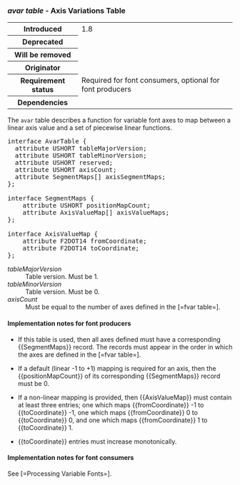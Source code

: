 <h3 id="avar"><dfn>avar table</dfn> - Axis Variations Table</h3>

<table>
    <tr><th>Introduced</th> <td> 1.8 </td> </tr>
    <tr><th>Deprecated</th> <td> </td> </tr>
    <tr><th>Will be removed</th> <td> </td> </tr>
    <tr><th>Originator</th> <td> </td> </tr>
    <tr><th>Requirement status</th> <td> Required for font consumers, optional for font producers</td> </tr>
    <tr><th>Dependencies</th> <td> </td> </tr>
</table>

The `avar` table describes a function for variable font axes to map between a linear axis value and a set of piecewise linear functions.

<pre class="idl">
interface AvarTable {
  attribute USHORT tableMajorVersion;
  attribute USHORT tableMinorVersion;
  attribute USHORT reserved;
  attribute USHORT axisCount;
  attribute SegmentMaps[] axisSegmentMaps;
};

interface SegmentMaps {
	attribute USHORT positionMapCount;
	attribute AxisValueMap[] axisValueMaps;
};

interface AxisValueMap {
	attribute F2DOT14 fromCoordinate;
	attribute F2DOT14 toCoordinate;
};
</pre>

<dl dfn-type=attribute dfn-for=AvarTable>
  <dt><dfn>tableMajorVersion</dfn></dt>
  <dd>Table version. Must be 1.</dd>
  <dt><dfn>tableMinorVersion</dfn></dt>
  <dd>Table version. Must be 0.</dd>
  <dt><dfn>axisCount</dfn></dt>
  <dd>Must be equal to the number of axes defined in the [=fvar table=].</dd>
</dl>

<h4 id="avar.in-prod">Implementation notes for font producers</h4>

* If this table is used, then all axes defined must have a corresponding {{SegmentMaps}} record. The records must appear in the order in which the axes are defined in the [=fvar table=].

* If a default (linear -1 to +1) mapping is required for an axis, then the {{positionMapCount}} of its corresponding {{SegmentMaps}} record must be 0.

* If a non-linear mapping is provided, then {{AxisValueMap}} must contain at least three entries; one which maps {{fromCoordinate}} -1 to {{toCoordinate}} -1, one which maps {{fromCoordinate}} 0 to {{toCoordinate}} 0, and one which maps {{fromCoordinate}} 1 to {{toCoordinate}} 1.

* {{toCoordinate}} entries must increase monotonically.

<h4 id="avar.in-cons">Implementation notes for font consumers</h4>

See [=Processing Variable Fonts=].

